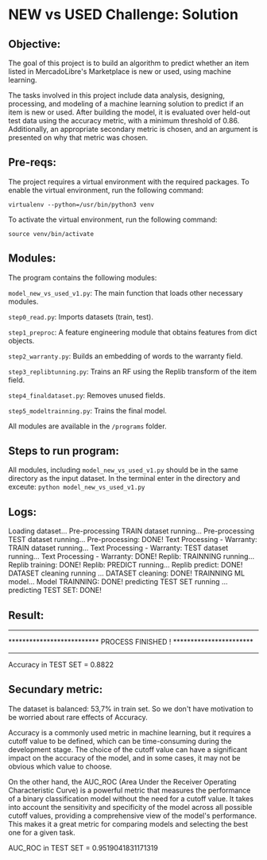 # NEW vs USED Challenge: Solution


## Objective:


The goal of this project is to build an algorithm to predict whether an item listed in MercadoLibre's Marketplace is new or used, using machine learning.

The tasks involved in this project include data analysis, designing, processing, and modeling of a machine learning solution to predict if an item is new or used. After building the model, it is evaluated over held-out test data using the accuracy metric, with a minimum threshold of 0.86. Additionally, an appropriate secondary metric is chosen, and an argument is presented on why that metric was chosen.



## Pre-reqs:

The project requires a virtual environment with the required packages. To enable the virtual environment, run the following command:

`virtualenv --python=/usr/bin/python3 venv`

To activate the virtual environment, run the following command:

`source venv/bin/activate`


## Modules:

The program contains the following modules:

`model_new_vs_used_v1.py`: The main function that loads other necessary modules.

`step0_read.py`: Imports datasets (train, test).

`step1_preproc`: A feature engineering module that obtains features from dict objects.

`step2_warranty.py`: Builds an embedding of words to the warranty field.

`step3_replibtunning.py`: Trains an RF using the Replib transform of the item field.

`step4_finaldataset.py`: Removes unused fields.

`step5_modeltrainning.py`: Trains the final model.

All modules are available in the `/programs` folder.



## Steps to run program:

All modules, including `model_new_vs_used_v1.py` should be in the same directory as the input dataset.
In the terminal enter in the directory and exceute: `python model_new_vs_used_v1.py`


## Logs:

Loading dataset...
Pre-processing TRAIN dataset running...
Pre-processing TEST dataset running...
Pre-processing: DONE!
Text Processing - Warranty: TRAIN dataset running...
Text Processing - Warranty: TEST dataset running...
Text Processing - Warranty: DONE!
Replib: TRAINNING running...
Replib training: DONE!
Replib: PREDICT running...
Replib predict: DONE!
DATASET cleaning running ...
DATASET cleaning: DONE!
TRAINNING ML model...
Model TRAINNING: DONE!
predicting TEST SET running ...
predicting TEST SET: DONE!

## Result:

****************************************************************************
**************************    PROCESS FINISHED !     ***********************
****************************************************************************
Accuracy in TEST SET =  0.8822


## Secundary metric:

The dataset is balanced: 53,7% in train set. So we don't have motivation to be worried about rare effects of Accuracy.

Accuracy is a commonly used metric in machine learning, but it requires a cutoff value to be defined, which can be time-consuming during the development stage. The choice of the cutoff value can have a significant impact on the accuracy of the model, and in some cases, it may not be obvious which value to choose.

On the other hand, the AUC_ROC (Area Under the Receiver Operating Characteristic Curve) is a powerful metric that measures the performance of a binary classification model without the need for a cutoff value. It takes into account the sensitivity and specificity of the model across all possible cutoff values, providing a comprehensive view of the model's performance. This makes it a great metric for comparing models and selecting the best one for a given task.

AUC_ROC in TEST SET =  0.9519041831171319


